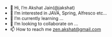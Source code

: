 - 👋 Hi, I’m Akshat Jain(@jakshat)
- 👀 I’m interested in JAVA, Spring, Alfresco etc...
- 🌱 I’m currently learning ...
- 💞️ I’m looking to collaborate on ...
- 📫 How to reach me zen.akshat@gmail.com

<!---
jakshat/jakshat is a ✨ special ✨ repository because its `README.md` (this file) appears on your GitHub profile.
You can click the Preview link to take a look at your changes.
--->

